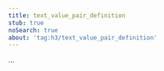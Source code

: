 ```yaml
---
title: text_value_pair_definition
stub: true
noSearch: true
about: 'tag:h3/text_value_pair_definition'
---
```

  ...
  